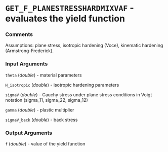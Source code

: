 # `GET_F_PLANESTRESSHARDMIXVAF` - evaluates the yield function
###  Comments
Assumptions: plane stress, isotropic hardening (Voce), kinematic
hardening (Armstrong-Frederick).

###  Input Arguments
`theta` (_double_) - material parameters

`H_isotropic` (_double_) - isotropic hardening parameters

`sigmaV` (_double_) - Cauchy stress under plane stress conditions in
Voigt notation (sigma_11, sigma_22, sigma_12)

`gamma` (_double_) - plastic multiplier

`sigmaV_back` (_double_) - back stress

###  Output Arguments
`f` (_double_) - value of the yield function

